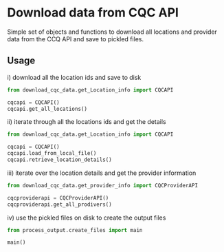 # Download data from CQC API

Simple set of objects and functions to download all locations and provider data from the CCQ API and save to pickled files.

## Usage
i) download all the location ids and save to disk
```python
from download_cqc_data.get_Location_info import CQCAPI

cqcapi = CQCAPI()
cqcapi.get_all_locations()
```
ii) iterate through all the locations ids and get the details
```python
from download_cqc_data.get_Location_info import CQCAPI

cqcapi = CQCAPI()
cqcapi.load_from_local_file()
cqcapi.retrieve_location_details()
```
iii) iterate over the location details and get the provider information
```python
from download_cqc_data.get_provider_info import CQCProviderAPI

cqcproviderapi = CQCProviderAPI()
cqcproviderapi.get_all_prodivers()
```
iv) use the pickled files on disk to create the output files
```python
from process_output.create_files import main

main()
```
